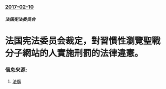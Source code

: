 ### [2017-02-10](/news/2017/02/10/index.md)

##### 法国宪法委员会
# 法国宪法委员会裁定，對習慣性瀏覽聖戰分子網站的人實施刑罰的法律違憲。 




### 信息来源:

1. [法廣](http://cn.rfi.fr/%E7%A4%BE%E4%BC%9A/20170210-%E6%B3%95%E5%85%B0%E8%A5%BF%E5%AE%AA%E6%B3%95%E5%A7%94%E5%91%98%E4%BC%9A%EF%BC%9A%E6%B5%8F%E8%A7%88%E5%9C%A3%E6%88%98%E8%80%85%E7%BD%91%E7%AB%99%E4%B8%8D%E8%BF%9D%E6%B3%95)
